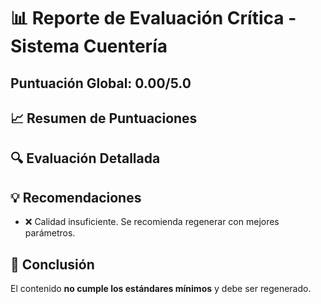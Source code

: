 # 📊 Reporte de Evaluación Crítica - Sistema Cuentería

## Puntuación Global: 0.00/5.0

## 📈 Resumen de Puntuaciones


## 🔍 Evaluación Detallada


## 💡 Recomendaciones

- ❌ Calidad insuficiente. Se recomienda regenerar con mejores parámetros.

## 📝 Conclusión

El contenido **no cumple los estándares mínimos** y debe ser regenerado.